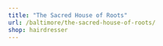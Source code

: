 ```yaml
---
title: "The Sacred House of Roots"
url: /baltimore/the-sacred-house-of-roots/
shop: hairdresser
---
```


